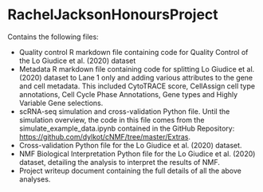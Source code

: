 # RachelJacksonHonoursProject
Contains the following files:
* Quality control R markdown file containing code for Quality Control of the Lo Giudice et al. (2020) dataset
* Metadata R markdown file containing code for splitting Lo Giudice et al. (2020) dataset to Lane 1 only and adding various attributes to the gene and cell metadata. This included CytoTRACE score, CellAssign cell type annotations, Cell Cycle Phase Annotations, Gene types and Highly Variable Gene selections.
* scRNA-seq simulation and cross-validation Python file. Until the simulation overview, the code in this file comes from the simulate_example_data.ipynb contained in the GitHub Repository: https://github.com/dylkot/cNMF/tree/master/Extras.
* Cross-validation Python file for the Lo Giudice et al. (2020) dataset. 
* NMF Biological Interpretation Python file for the Lo Giudice et al. (2020) dataset, detailing the analysis to interpret the results of NMF. 
* Project writeup document containing the full details of all the above analyses. 
